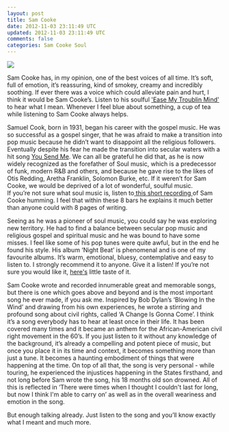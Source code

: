 ```yaml
---           
layout: post
title: Sam Cooke
date: 2012-11-03 23:11:49 UTC
updated: 2012-11-03 23:11:49 UTC
comments: false
categories: Sam Cooke Soul
---
```

![](http://themusicsover.com/wp-content/uploads/2008/12/samcooke.jpg)

  
Sam Cooke has, in my opinion, one of the best voices of all time. It’s soft,
full of emotion, it’s reassuring, kind of smokey, creamy and incredibly
soothing. If ever there was a voice which could alleviate pain and hurt, I
think it would be Sam Cooke’s. Listen to his soulful ['Ease My Troublin
Mind'](http://www.youtube.com/watch?v=CCE7UNm0aDs) to hear what I mean.
Whenever I feel blue about something, a cup of tea while listening to Sam
Cooke always helps.  
  
Samuel Cook, born in 1931, began his career with the gospel music. He was so
successful as a gospel singer, that he was afraid to make a transition into
pop music because he didn’t want to disappoint all the religious followers.
Eventually despite his fear he made the transition into secular waters with a
hit song [You Send Me](http://www.youtube.com/watch?v=pX6QlnlMqjE). We can all
be grateful he did that, as he is now widely recognized as the forefather of
Soul music, which is a predecessor of funk, modern R&B and others, and because
he gave rise to the likes of Otis Redding, Aretha Franklin, Solomon Burke,
etc. If it weren’t for Sam Cooke, we would be deprived of a lot of wonderful,
soulful music.  
If you’re not sure what soul music is, listen to[ this short recording
](http://www.youtube.com/watch?v=aCTZM-dVk_E)of Sam Cooke humming. I feel that
within these 8 bars he explains it much better than anyone could with 8 pages
of writing.  
  
Seeing as he was a pioneer of soul music, you could say he was exploring new
territory. He had to find a balance between secular pop music and religious
gospel and spiritual music and he was bound to have some misses. I feel like
some of his pop tunes were quite awful, but in the end he found his style. His
album ‘Night Beat’ is phenomenal and is one of my favourite albums. It’s warm,
emotional, bluesy, contemplative and easy to listen to. I strongly recommend
it to anyone. Give it a listen! If you’re not sure you would like it,
[here's](http://www.youtube.com/watch?v=x58gDMjDbc8) little taste of it.  
  
Sam Cooke wrote and recorded innumerable great and memorable songs, but there
is one which goes above and beyond and is the most important song he ever
made, if you ask me. Inspired by Bob Dylan’s ‘Blowing In the Wind’ and drawing
from his own experiences, he wrote a stirring and profound song about civil
rights, called ‘A Change Is Gonna Come’. I think it’s a song everybody has to
hear at least once in their life. It has been covered many times and it became
an anthem for the African-American civil right movement in the 60’s. If you
just listen to it without any knowledge of the background, it’s already a
compelling and potent piece of music, but once you place it in its time and
context, it becomes something more than just a tune. It becomes a haunting
embodiment of things that were happening at the time. On top of all that, the
song is very personal \- while touring, he experienced the injustices
happening in the States firsthand, and not long before Sam wrote the song, his
18 months old son drowned. All of this is reflected in ‘There were times when
I thought I couldn't last for long, but now I think I'm able to carry on’ as
well as in the overall weariness and emotion in the song.  
  
But enough talking already. Just listen to the song and you’ll know exactly
what I meant and much more.  



